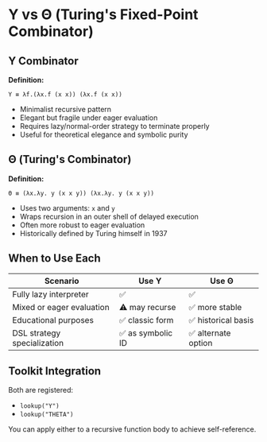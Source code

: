 # Y vs Θ (Turing's Fixed-Point Combinator)

## Y Combinator

**Definition:**
```
Y ≡ λf.(λx.f (x x)) (λx.f (x x))
```

- Minimalist recursive pattern
- Elegant but fragile under eager evaluation
- Requires lazy/normal-order strategy to terminate properly
- Useful for theoretical elegance and symbolic purity

## Θ (Turing's Combinator)

**Definition:**
```
Θ ≡ (λx.λy. y (x x y)) (λx.λy. y (x x y))
```

- Uses two arguments: `x` and `y`
- Wraps recursion in an outer shell of delayed execution
- Often more robust to eager evaluation
- Historically defined by Turing himself in 1937

## When to Use Each

| Scenario                     | Use Y           | Use Θ             |
|------------------------------|------------------|-------------------|
| Fully lazy interpreter       | ✅               | ✅                |
| Mixed or eager evaluation    | ⚠️ may recurse    | ✅ more stable     |
| Educational purposes         | ✅ classic form   | ✅ historical basis|
| DSL strategy specialization  | ✅ as symbolic ID | ✅ alternate option|

## Toolkit Integration

Both are registered:
- `lookup("Y")`
- `lookup("THETA")`

You can apply either to a recursive function body to achieve self-reference.
